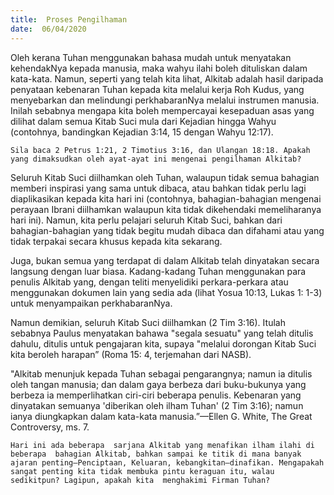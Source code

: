 ```yaml
---
title:  Proses Pengilhaman
date:  06/04/2020
---
```


Oleh kerana Tuhan menggunakan bahasa mudah untuk menyatakan kehendakNya kepada manusia, maka wahyu ilahi boleh dituliskan dalam kata-kata. Namun, seperti yang telah kita lihat, Alkitab adalah hasil daripada penyataan kebenaran Tuhan  kepada kita melalui kerja Roh Kudus, yang menyebarkan dan melindungi perkhabaranNya melalui instrumen manusia. Inilah sebabnya mengapa kita boleh mempercayai kesepaduan asas yang dilihat dalam semua Kitab Suci mula dari Kejadian hingga Wahyu (contohnya, bandingkan Kejadian 3:14, 15 dengan Wahyu 12:17).

`Sila baca 2 Petrus 1:21, 2 Timotius 3:16, dan Ulangan 18:18. Apakah yang dimaksudkan oleh ayat-ayat ini mengenai pengilhaman Alkitab?`

Seluruh Kitab Suci diilhamkan oleh Tuhan, walaupun tidak semua bahagian memberi inspirasi yang sama untuk dibaca, atau bahkan tidak perlu lagi diaplikasikan  kepada kita hari ini (contohnya, bahagian-bahagian mengenai perayaan Ibrani diilhamkan walaupun kita tidak dikehendaki memeliharanya hari ini). Namun, kita perlu pelajari seluruh Kitab Suci, bahkan dari bahagian-bahagian yang tidak begitu mudah dibaca dan difahami atau yang tidak terpakai secara khusus kepada kita sekarang.

Juga, bukan semua yang terdapat di dalam Alkitab telah dinyatakan secara langsung dengan luar biasa.  Kadang-kadang Tuhan menggunakan para penulis Alkitab yang, dengan teliti menyelidiki perkara-perkara atau menggunakan dokumen lain yang sedia ada (lihat Yosua 10:13, Lukas 1: 1-3) untuk menyampaikan perkhabaranNya.

Namun demikian, seluruh Kitab Suci diilhamkan (2 Tim 3:16). Itulah sebabnya Paulus menyatakan bahawa "segala sesuatu" yang telah ditulis dahulu, ditulis untuk pengajaran kita, supaya  "melalui dorongan Kitab Suci kita  beroleh harapan” (Roma 15: 4, terjemahan dari NASB).

"Alkitab menunjuk kepada Tuhan sebagai pengarangnya; namun ia ditulis oleh tangan manusia; dan dalam gaya berbeza dari buku-bukunya yang berbeza ia memperlihatkan ciri-ciri beberapa penulis. Kebenaran yang dinyatakan semuanya 'diberikan oleh ilham Tuhan' (2 Tim 3:16); namun  ianya  diungkapkan dalam kata-kata manusia.”—Ellen G. White, The Great Controversy, ms. 7.

`Hari ini ada beberapa  sarjana Alkitab yang menafikan ilham ilahi di beberapa  bahagian Alkitab, bahkan sampai ke titik di mana banyak ajaran penting—Penciptaan, Keluaran, kebangkitan—dinafikan. Mengapakah sangat penting kita tidak membuka pintu keraguan itu, walau sedikitpun? Lagipun, apakah kita  menghakimi Firman Tuhan?`